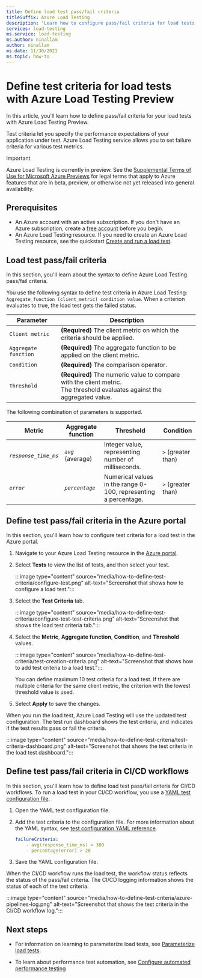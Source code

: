 ```yaml
---
title: Define load test pass/fail criteria
titleSuffix: Azure Load Testing
description: 'Learn how to configure pass/fail criteria for load tests with Azure Load Testing.'
services: load-testing
ms.service: load-testing
ms.author: ninallam
author: ninallam
ms.date: 11/30/2021
ms.topic: how-to
---
```


# Define test criteria for load tests with Azure Load Testing Preview

In this article, you'll learn how to define pass/fail criteria for your load tests with Azure Load Testing Preview. 

Test criteria let you specify the performance expectations of your application under test. Azure Load Testing service allows you to set failure criteria for various test metrics.

> [!IMPORTANT]
> Azure Load Testing is currently in preview.
> See the [Supplemental Terms of Use for Microsoft Azure Previews](https://azure.microsoft.com/support/legal/preview-supplemental-terms/) for legal terms that apply to Azure features that are in beta, preview, or otherwise not yet released into general availability.

## Prerequisites  

- An Azure account with an active subscription. If you don't have an Azure subscription, create a [free account](https://azure.microsoft.com/free/?WT.mc_id=A261C142F) before you begin.  
- An Azure Load Testing resource. If you need to create an Azure Load Testing resource, see the quickstart [Create and run a load test](./quickstart-create-and-run-load-test.md).  

## Load test pass/fail criteria

In this section, you'll learn about the syntax to define Azure Load Testing pass/fail criteria.

You use the following syntax to define test criteria in Azure Load Testing: `Aggregate_function (client_metric) condition value`. When a criterion evaluates to true, the load test gets the failed status.

|Parameter  |Description  |
|---------|---------|
|`Client metric`     | **(Required)** The client metric on which the criteria should be applied.  |
|`Aggregate function`     |  **(Required)** The aggregate function to be applied on the client metric.  |
|`Condition`     | **(Required)** The comparison operator.        |
|`Threshold`     |  **(Required)** The numeric value to compare with the client metric.<BR>The threshold evaluates against the aggregated value. |

The following combination of parameters is supported.

|Metric  |Aggregate function  |Threshold  |Condition  |
|---------|---------|---------|---------|
|*`response_time_ms`*     |  *`avg`* (average)       | Integer value, representing number of milliseconds.     |   *`>`* (greater than)      |
|*`error`*     |  *`percentage`*       | Numerical values in the range 0-100, representing a percentage.      |   *`>`* (greater than)      |

## Define test pass/fail criteria in the Azure portal

In this section, you'll learn how to configure test criteria for a load test in the Azure portal.

1. Navigate to your Azure Load Testing resource in the [Azure portal](https://portal.azure.com).

1. Select **Tests** to view the list of tests, and then select your test.

    :::image type="content" source="media/how-to-define-test-criteria/configure-test.png" alt-text="Screenshot that shows how to configure a load test.":::

1. Select the **Test Criteria** tab.

    :::image type="content" source="media/how-to-define-test-criteria/configure-test-test-criteria.png" alt-text="Screenshot that shows the load test criteria tab.":::

1. Select the **Metric**, **Aggregate function**, **Condition**, and **Threshold** values.

    :::image type="content" source="media/how-to-define-test-criteria/test-creation-criteria.png" alt-text="Screenshot that shows how to add test criteria to a load test.":::

    You can define maximum 10 test criteria for a load test. If there are multiple criteria for the same client metric, the criterion with the lowest threshold value is used.

1. Select **Apply** to save the changes.

When you run the load test, Azure Load Testing will use the updated test configuration. The test run dashboard shows the test criteria, and indicates if the test results pass or fail the criteria.

:::image type="content" source="media/how-to-define-test-criteria/test-criteria-dashboard.png" alt-text="Screenshot that shows the test criteria in the load test dashboard.":::
 
## Define test pass/fail criteria in CI/CD workflows

In this section, you'll learn how to define load test pass/fail criteria for CI/CD workflows. To run a load test in your CI/CD workflow, you use a [YAML test configuration file](./reference-test-config-yaml.md). 

1. Open the YAML test configuration file.

1. Add the test criteria to the configuration file. For more information about the YAML syntax, see [test configuration YAML reference](./reference-test-config-yaml.md).

    ```yml
    failureCriteria: 
        - avg(response_time_ms) > 300
        - percentage(error) > 20
    ```

1. Save the YAML configuration file.

When the CI/CD workflow runs the load test, the workflow status reflects the status of the pass/fail criteria. The CI/CD logging information shows the status of each of the test criteria.

:::image type="content" source="media/how-to-define-test-criteria/azure-pipelines-log.png" alt-text="Screenshot that shows the test criteria in the CI/CD workflow log.":::

## Next steps

- For information on learning to parameterize load tests, see [Parameterize load tests](./how-to-parameterize-load-tests.md).

- To learn about performance test automation, see [Configure automated performance testing](./tutorial-cicd-azure-pipelines.md)
